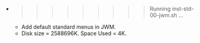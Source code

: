 * >>>>>>>>> Running inst-std-00-jwm.sh ...
  * Add default standard menus in JWM.
  * Disk size = 2588696K. Space Used = 4K.
